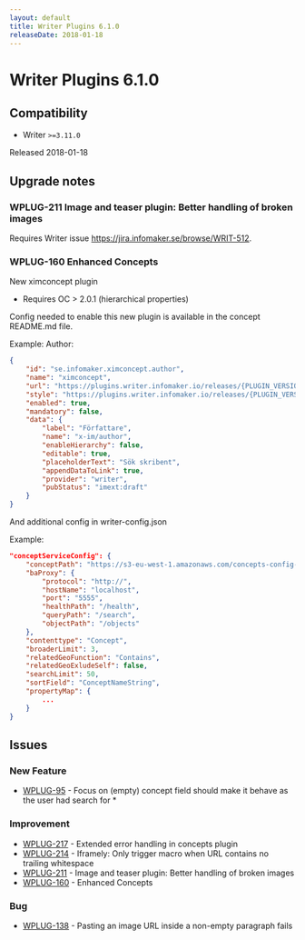 ```yaml
---
layout: default
title: Writer Plugins 6.1.0
releaseDate: 2018-01-18
---
```

<div class="jumbotron">
    <h1>Writer Plugins 6.1.0</h1>    
    <h2>Compatibility</h2>
    <ul>
        <li>Writer <code>>=3.11.0</code></li>
    </ul>
</div>

Released 2018-01-18



## Upgrade notes  
             
### WPLUG-211 Image and teaser plugin: Better handling of broken images 
Requires Writer issue https://jira.infomaker.se/browse/WRIT-512.    
### WPLUG-160 Enhanced Concepts 
New ximconcept plugin
- Requires OC > 2.0.1 (hierarchical properties)

Config needed to enable this new plugin is available in the concept README.md file.

Example:
Author:

```json
{
    "id": "se.infomaker.ximconcept.author",
    "name": "ximconcept",
    "url": "https://plugins.writer.infomaker.io/releases/{PLUGIN_VERSION}/im-ximconcept.js?concept=author",
    "style": "https://plugins.writer.infomaker.io/releases/{PLUGIN_VERSION}/im-ximconcept.css?concept=author",
    "enabled": true,
    "mandatory": false,
    "data": {
        "label": "Författare",
        "name": "x-im/author",
        "enableHierarchy": false,
        "editable": true,
        "placeholderText": "Sök skribent",
        "appendDataToLink": true,
        "provider": "writer",
        "pubStatus": "imext:draft"
    }
}
```

And additional config in writer-config.json

Example: 

```json
"conceptServiceConfig": {
    "conceptPath": "https://s3-eu-west-1.amazonaws.com/concepts-config-dev/writer/",
    "baProxy": {
        "protocol": "http://",
        "hostName": "localhost",
        "port": "5555",
        "healthPath": "/health",
        "queryPath": "/search",
        "objectPath": "/objects"
    },
    "contenttype": "Concept",
    "broaderLimit": 3,
    "relatedGeoFunction": "Contains",
    "relatedGeoExludeSelf": false,
    "searchLimit": 50,
    "sortField": "ConceptNameString",
    "propertyMap": {
        ...
    }
}
```        



## Issues  


### New Feature 

 * [WPLUG-95](https://jira.infomaker.se/browse/WPLUG-95) - Focus on (empty) concept field should make it behave as the user had search for * 


### Improvement 

 * [WPLUG-217](https://jira.infomaker.se/browse/WPLUG-217) - Extended error handling in concepts plugin 
 * [WPLUG-214](https://jira.infomaker.se/browse/WPLUG-214) - Iframely: Only trigger macro when URL contains no trailing whitespace 
 * [WPLUG-211](https://jira.infomaker.se/browse/WPLUG-211) - Image and teaser plugin: Better handling of broken images 
 * [WPLUG-160](https://jira.infomaker.se/browse/WPLUG-160) - Enhanced Concepts 


### Bug 

 * [WPLUG-138](https://jira.infomaker.se/browse/WPLUG-138) - Pasting an image URL inside a non-empty paragraph fails 


